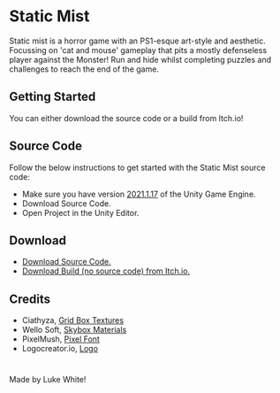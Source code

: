# Static Mist
Static mist is a horror game with an PS1-esque art-style and aesthetic. Focussing on 'cat and mouse' gameplay that pits a mostly defenseless player against the Monster! Run and hide whilst completing puzzles and challenges to reach the end of the game.
## Getting Started
You can either download the source code or a build from Itch.io!
## Source Code
Follow the below instructions to get started with the Static Mist source code:
 - Make sure you have version [2021.1.17](https://unity3d.com/unity/whats-new/2021.1.17) of the Unity Game Engine.
 - Download Source Code.
 - Open Project in the Unity Editor.
## Download
 - [Download Source Code.](https://github.com/lwhite14/StaticMist/archive/master.zip)
 - [Download Build (no source code) from Itch.io.](https://lwhite14.itch.io/static-mist)
## Credits
 - Ciathyza, [Grid Box Textures](https://assetstore.unity.com/packages/2d/textures-materials/gridbox-prototype-materials-129127) 
 - Wello Soft, [Skybox Materials](https://assetstore.unity.com/packages/2d/textures-materials/sky/10-skyboxes-pack-day-night-32236) 
 - PixelMush, [Pixel Font](https://assetstore.unity.com/packages/2d/fonts/pixel-font-tripfive-64734)
 - Logocreator.io, [Logo](https://logocreator.io/)  
#
Made by Luke White!
